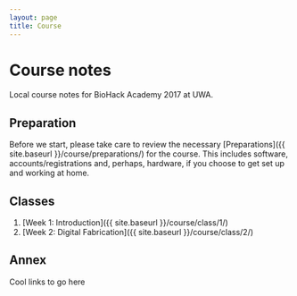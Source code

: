```yaml
---
layout: page
title: Course
---
```


# Course notes

Local course notes for BioHack Academy 2017 at UWA.

## Preparation

Before we start, please take care to review the necessary [Preparations]({{ site.baseurl }}/course/preparations/) for the course. This includes software, accounts/registrations and, perhaps, hardware, if you choose to get set up and working at home.

## Classes

1. [Week 1: Introduction]({{ site.baseurl }}/course/class/1/)
2. [Week 2: Digital Fabrication]({{ site.baseurl }}/course/class/2/)

## Annex

Cool links to go here

